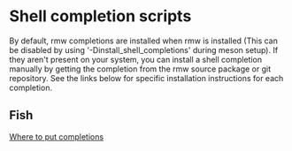 # Shell completion scripts

By default, rmw completions are installed when rmw is installed (This can be
disabled by using '-Dinstall_shell_completions' during meson setup). If they
aren't present on your system, you can install a shell completion manually by
getting the completion from the rmw source package or git repository. See the
links below for specific installation instructions for each completion.


## Fish

[Where to put completions](https://fishshell.com/docs/current/completions.html#where-to-put-completions)
